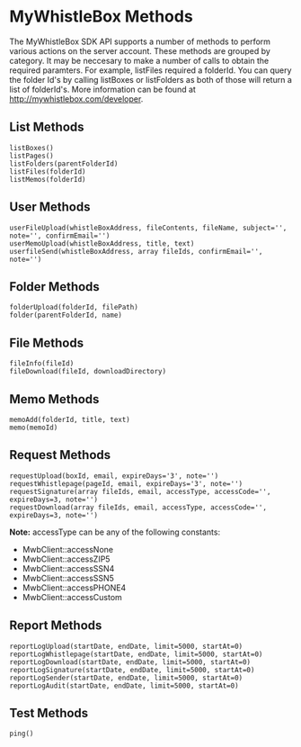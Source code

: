 # MyWhistleBox Methods

The MyWhistleBox SDK API supports a number of methods to perform various actions on the server account.  These methods are grouped by category.  It may be neccesary to make a number of calls to obtain the required paramters.  For example, listFiles required a folderId.  You can query the folder Id's by calling listBoxes or listFolders as both of those will return a list of folderId's.  More information can be found at http://mywhistlebox.com/developer.

## List Methods

    listBoxes()
    listPages()
    listFolders(parentFolderId)
    listFiles(folderId)
    listMemos(folderId)

## User Methods

    userFileUpload(whistleBoxAddress, fileContents, fileName, subject='', note='', confirmEmail='')
    userMemoUpload(whistleBoxAddress, title, text)
    userfileSend(whistleBoxAddress, array fileIds, confirmEmail='', note='')

## Folder Methods

    folderUpload(folderId, filePath)
    folder(parentFolderId, name)

## File Methods

    fileInfo(fileId)
    fileDownload(fileId, downloadDirectory)

## Memo Methods

    memoAdd(folderId, title, text)
    memo(memoId)

## Request Methods

    requestUpload(boxId, email, expireDays='3', note='')
    requestWhistlepage(pageId, email, expireDays='3', note='')
    requestSignature(array fileIds, email, accessType, accessCode='', expireDays=3, note='')
    requestDownload(array fileIds, email, accessType, accessCode='', expireDays=3, note='')

**Note:** accessType can be any of the following constants: 
* MwbClient::accessNone
* MwbClient::accessZIP5
* MwbClient::accessSSN4
* MwbClient::accessSSN5
* MwbClient::accessPHONE4
* MwbClient::accessCustom

## Report Methods

    reportLogUpload(startDate, endDate, limit=5000, startAt=0)
    reportLogWhistlepage(startDate, endDate, limit=5000, startAt=0)
    reportLogDownload(startDate, endDate, limit=5000, startAt=0)
    reportLogSignature(startDate, endDate, limit=5000, startAt=0)
    reportLogSender(startDate, endDate, limit=5000, startAt=0)
    reportLogAudit(startDate, endDate, limit=5000, startAt=0)

## Test Methods

    ping()
